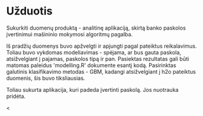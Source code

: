 # Užduotis

Sukurkiti duomenų produktą - analitinę aplikaciją, skirtą banko paskolos įvertinimui mašininio mokymosi algoritmų pagalba.

Iš pradžių duomenys buvo apžvelgti ir apjungti pagal pateiktus reikalavimus. Toliau buvo vykdomas modeliavimas - spėjama, ar bus gauta paskola, atsižvelgiant į pajamas, paskolos tipą ir pan. Pasiektas rezultatas gali būti matomas paleidus 'modelling.R' dokumente esantį kodą. Pasirinktas galutinis klasifikavimo metodas - GBM, kadangi atsižvelgiant į h2o pateiktus duomenis, šis buvo tiksliausias. 

Toliau sukurta aplikacija, kuri padeda įvertinti paskolą. Jos nuotrauka pridėta. 

<

